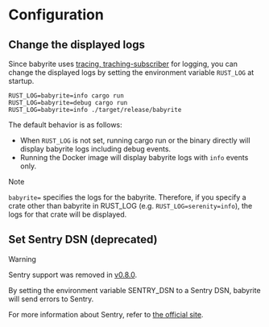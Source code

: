 # Configuration

<!-- toc -->

## Change the displayed logs

Since babyrite uses [tracing, traching-subscriber](https://github.com/tokio-rs/tracing) for logging, you can change the displayed logs by setting the environment variable `RUST_LOG` at startup.

```shell
RUST_LOG=babyrite=info cargo run
RUST_LOG=babyrite=debug cargo run
RUST_LOG=babyrite=info ./target/release/babyrite
```

The default behavior is as follows:

- When `RUST_LOG` is not set, running cargo run or the binary directly will display babyrite logs including debug events.
- Running the Docker image will display babyrite logs with `info` events only.

> [!NOTE]
>
> `babyrite=` specifies the logs for the babyrite. Therefore, if you specify a crate other than babyrite in RUST_LOG (e.g. `RUST_LOG=serenity=info`), the logs for that crate will be displayed.

## Set Sentry DSN (deprecated)

> [!WARNING]
>
> Sentry support was removed in [v0.8.0](https://github.com/m1sk9/babyrite/releases/tag/v0.8.0).

By setting the environment variable SENTRY_DSN to a Sentry DSN, babyrite will send errors to Sentry.

For more information about Sentry, refer to [the official site](https://sentry.io/).
